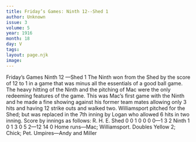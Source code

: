```yaml
---
title: Friday’s Games: Ninth 12--Shed 1
author: Unknown
issue: 3
volume: 5
year: 1916
month: 18
day: V
tags:
layout: page.njk
image:
---
```

Friday’s Games   Ninth 12 —Shed 1      The Ninth won from the Shed by the score of 12 to 1 in a game that was minus all the essentials of a good ball game.    The heavy hitting of the Ninth and the pitching of Mac were the only redeeming features of the game.    This was Mac’s first game with the Ninth and he made a fine showing against his former team mates allowing only 3 hits and having 12 strike outs and walked two.   Williamsport pitched for the Shed; but was replaced in the 7th inning by Logan who allowed 6 hits in two inning.   Score by innings as follows:   R. H. E. Shed 0 0 1 0 0 0 0—1 3 2 Ninth 1 0 1 3 0 5 2—12 14 0   Home runs—Mac; Williamsport.   Doubles Yellow 2; Chick; Pet.   Umpires—Andy and Miller   
